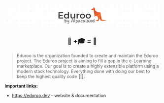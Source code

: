 <center>
  
  ![Eduroo organization banner](https://raw.githubusercontent.com/eduroo/.github/main/img/banners/eduroo_org_banner.png)
  ## 🦘 +🎓 = 🫶
  
</center>

> Eduroo is the organization founded to create and maintain the Eduroo project. The Eduroo project is aiming to fill a gap in the e-Learning marketplace.
> Our goal is to create a highly extensible platform using a modern stack technology. Everything done with doing our best to keep the highest quality code 🫶🏼.

**Important links:**
- https://eduroo.dev – website & documentation
